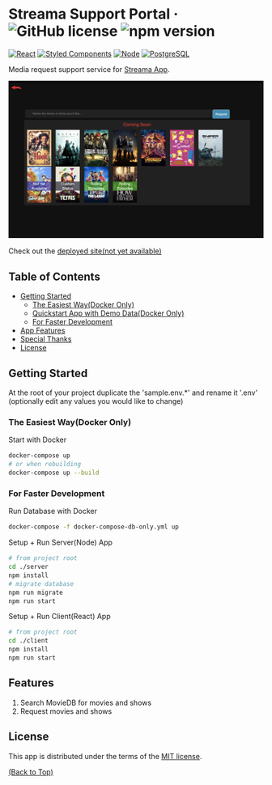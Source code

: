 # Streama Support Portal &middot; ![GitHub license][MIT-license-url] ![npm version][NPM-url]
<a name="readme-top"></a>
[![React][React.js]][React-url]
[![Styled Components][Styled-Components]][Styled-Components-url]
[![Node][Node.js]][Node-url]
[![PostgreSQL][PostgreSQL]][PostgreSQL-url]

Media request support service for <a href="https://github.com/streamaserver/streama" target="_blank">Streama App</a>.

<!-- Top-Level App Screenshot -->
![alt text](./docs/media/media-search.png "Streama Support Portal")

<!-- Deployed Site -->
Check out the [deployed site(not yet available)](<url here>)

<!-- TABLE OF CONTENTS -->
## Table of Contents
- [Getting Started](#getting-started)
  - [The Easiest Way(Docker Only)](#the-easiest-way)
  - [Quickstart App with Demo Data(Docker Only)](#quickstart-app-with-demo-datadocker-only)
  - [For Faster Development](#for-faster-development)
- [App Features](#app-features)
- [Special Thanks](#special-thanks)
- [License](#license)

## Getting Started
At the root of your project duplicate the 'sample.env.*' and rename it '.env' (optionally edit any values you would like to change)

### The Easiest Way(Docker Only)
Start with Docker
```sh
docker-compose up
# or when rebuilding
docker-compose up --build
```

### For Faster Development
Run Database with Docker
```sh
docker-compose -f docker-compose-db-only.yml up
```

Setup + Run Server(Node) App
```sh
# from project root
cd ./server
npm install
# migrate database
npm run migrate
npm run start
```

Setup + Run Client(React) App
```sh
# from project root
cd ./client
npm install
npm run start
```

## Features
1. Search MovieDB for movies and shows
2. Request movies and shows

<!-- ## Special Thanks
A quick thanks to sources for learning or sample code that helped us bring this app to life
>  -->

## License
This app is distributed under the terms of the [MIT license](./LICENSE).

<p align="left"><a href="#readme-top">(Back to Top)</a></p>

<!----------- MARKDOWN LINKS & IMAGES --------------->
<!-- BADGE URL SYNTAX  -->
<!--  - title info: [short-link name]: https://img.shields.io/static/v1?label=<left-side-text>&message=<right-side-text>&color=<color>&style=<style-type> -->
<!--  - logo w/link: [short-link name]: https://img.shields.io/badge/<label>-<bg-color?style=<style-type>&logo=<name from simpleicon.org> -->
<!-- RESOURCE LINKS -->
<!--  - markdown links guide: https://www.markdownguide.org/basic-syntax/#reference-style-links -->
<!--  - logo names: https://simpleicons.org/ -->

<!-- Top-Lvl Title -->
[MIT-license-url]: https://img.shields.io/badge/license-MIT-blue.svg
[NPM-url]: https://img.shields.io/static/v1?label=npm&message=v8.19.3&color=blue&style=flat
<!-- Built With -->
[React.js]: https://img.shields.io/badge/React-20232A?style=for-the-badge&logo=react&logoColor=61DAFB
[React-url]: https://reactjs.org/
[Node.js]: https://img.shields.io/badge/Node.js-20232A?style=for-the-badge&logo=node.js
[Node-url]: https://nodejs.org/en/docs
[Styled-Components]: https://img.shields.io/badge/styled_components-20232A?style=for-the-badge&logo=styled-components
[Styled-Components-url]: https://styled-components.com/docs
[PostgreSQL]: https://img.shields.io/badge/PostgreSQL-20232A?style=for-the-badge&logo=PostgreSQL
[PostgreSQL-url]: https://www.postgresql.org/docs/